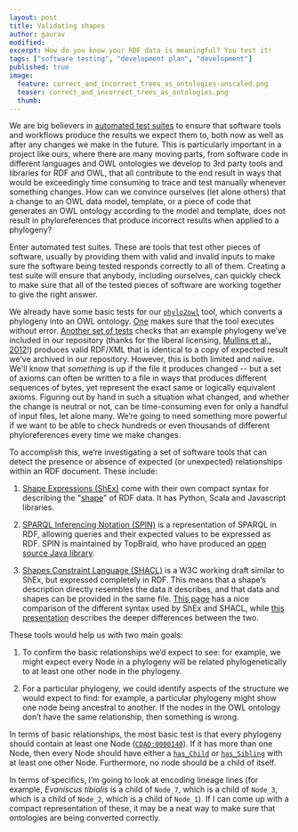 ```yaml
---
layout: post
title: Validating shapes
author: gaurav
modified:
excerpt: How do you know your RDF data is meaningful? You test it!
tags: ["software testing", "development plan", "development"]
published: true
image:
  feature: correct_and_incorrect_trees_as_ontologies-unscaled.png
  teaser: correct_and_incorrect_trees_as_ontologies.png
  thumb:
---
```


We are big believers in [automated test suites](https://en.wikipedia.org/wiki/Test_automation) to ensure that software tools and workflows produce the results we expect them to, both now as well as after any changes we make in the future. This is particularly important in a project like ours, where there are many moving parts, from software code in different languages and OWL ontologies we develop to 3rd party tools and libraries for RDF and OWL, that all contribute to the end result in ways that would be exceedingly time consuming to trace and test manually whenever something changes. How can we convince ourselves (let alone others) that a change to an OWL data model, template, or a piece of code that generates an OWL ontology according to the model and template, does not result in phyloreferences that produce incorrect results when applied to a phylogeny?

Enter automated test suites. These are tools that test other pieces of software, usually by providing them with valid and invalid inputs to make sure the software being tested responds correctly to all of them. Creating a test suite will ensure that anybody, including ourselves, can quickly check to make sure that all of the tested pieces of software are working together to give the right answer.

We already have some basic tests for our [`phylo2owl`](https://github.com/gaurav/phylo2owl) tool, which converts a phylogeny into an OWL ontology. [One](https://github.com/gaurav/phylo2owl/blob/f9d614866f69611894af9edde0f71c4a72850ed0/tests/test_execute.py) makes sure that the tool executes without error. [Another set of tests](https://github.com/gaurav/phylo2owl/blob/f9d614866f69611894af9edde0f71c4a72850ed0/tests/test_owl_output.py) checks that an example phylogeny we’ve included in our repository (thanks for the liberal licensing, [Mullins et al., 2012](http://dx.doi.org/10.3897/zookeys.223.3572)!) produces valid RDF/XML that is identical to a copy of expected result we’ve archived in our repository. However, this is both limited and naïve. We'll know that _something_ is up if the file it produces changed -- but a set of axioms can often be written to a file in ways that produces different sequences of bytes, yet represent the exact same or logically equivalent axioms. Figuring out by hand in such a situation what changed, and whether the change is neutral or not, can be time-consuming even for only a handful of input files, let alone many. We’re going to need something more powerful if we want to be able to check hundreds or even thousands of different phyloreferences every time we make changes.

To accomplish this, we’re investigating a set of software tools that can detect the presence or absence of expected (or unexpected) relationships within an RDF document. These include:

 1. [Shape Expressions (ShEx)](http://shex.io/) come with their own compact syntax for describing the "[shape](https://www.w3.org/2014/data-shapes/)" of RDF data. It has Python, Scala and Javascript libraries.
 
 2. [SPARQL Inferencing Notation (SPIN)](http://spinrdf.org) is a representation of SPARQL in RDF, allowing queries and their expected values to be expressed as RDF. SPIN is maintained by TopBraid, who have produced an [open source Java library](http://topbraid.org/spin/api/).

 3. [Shapes Constraint Language (SHACL)](https://www.w3.org/TR/shacl/) is a W3C working draft similar to ShEx, but expressed completely in RDF. This means that a shape’s description directly resembles the data it describes, and that data and shapes can be provided in the same file. [This page](https://github.com/labra/ShExcala/wiki/ShExC-vs-SHACL) has a nice comparison of the different syntax used by ShEx and SHACL, while [this presentation](http://www.slideshare.net/jelabra/shex-vs-shacl) describes the deeper differences between the two. 

These tools would help us with two main goals:

 1. To confirm the basic relationships we’d expect to see: for example, we might expect every Node in a phylogeny will be related phylogenetically to at least one other node in the phylogeny.
 
 2. For a particular phylogeny, we could identify aspects of the structure we would expect to find: for example, a particular phylogeny might show one node being ancestral to another. If the nodes in the OWL ontology don’t have the same relationship, then something is wrong.

In terms of basic relationships, the most basic test is that every phylogeny should contain at least one Node ([`CDAO:0000140`](http://purl.obolibrary.org/obo/CDAO_0000140)). If it has more than one Node, then every Node should have either a [`has_Child`](http://purl.obolibrary.org/obo/CDAO_0000149) or [`has_Sibling`](https://github.com/hlapp/phyloref/blob/c2a1b813690e3afc78c2abdacab216e368b5c83e/phyloref.owl#L81-L85) with at least one other Node. Furthermore, no node should be a child of itself.

In terms of specifics, I’m going to look at encoding lineage lines (for example, *Evaniscus tibialis* is a child of `Node_7`, which is a child of `Node_3`, which is a child of `Node_2`, which is a child of `Node_1`). If I can come up with a compact representation of these, it may be a neat way to make sure that ontologies are being converted correctly.
